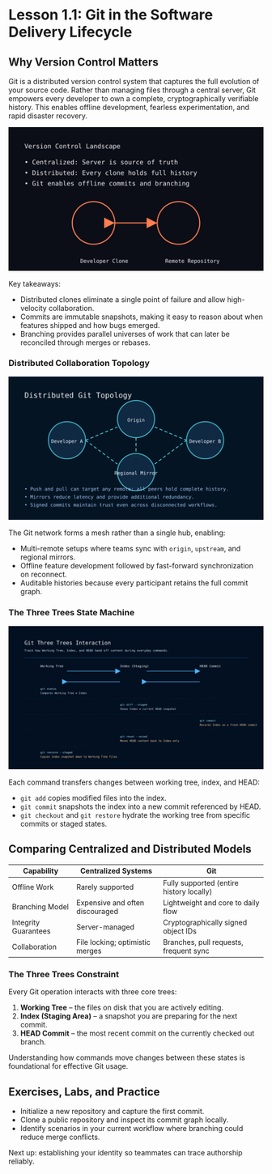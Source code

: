 # Lesson 1.1: Git in the Software Delivery Lifecycle

## Why Version Control Matters

Git is a distributed version control system that captures the full evolution of your source code. Rather than managing files through a central server, Git empowers every developer to own a complete, cryptographically verifiable history. This enables offline development, fearless experimentation, and rapid disaster recovery.

![Version Control Landscape](../../../../resources/git/git_version_control_landscape.svg)

Key takeaways:

- Distributed clones eliminate a single point of failure and allow high-velocity collaboration.
- Commits are immutable snapshots, making it easy to reason about when features shipped and how bugs emerged.
- Branching provides parallel universes of work that can later be reconciled through merges or rebases.

### Distributed Collaboration Topology

![Git Distributed Topology](../../../../resources/git/git_distributed_topology.svg)

The Git network forms a mesh rather than a single hub, enabling:

- Multi-remote setups where teams sync with `origin`, `upstream`, and regional mirrors.
- Offline feature development followed by fast-forward synchronization on reconnect.
- Auditable histories because every participant retains the full commit graph.

### The Three Trees State Machine

![Git Three Trees Interaction](../../../../resources/git/git_three_trees_interaction.svg)

Each command transfers changes between working tree, index, and HEAD:

- `git add` copies modified files into the index.
- `git commit` snapshots the index into a new commit referenced by HEAD.
- `git checkout` and `git restore` hydrate the working tree from specific commits or staged states.

## Comparing Centralized and Distributed Models

<!-- markdownlint-disable MD033 MD010 -->
<table>
	<thead>
		<tr>
			<th>Capability</th>
			<th>Centralized Systems</th>
			<th>Git</th>
		</tr>
	</thead>
	<tbody>
		<tr>
			<td>Offline Work</td>
			<td>Rarely supported</td>
			<td>Fully supported (entire history locally)</td>
		</tr>
		<tr>
			<td>Branching Model</td>
			<td>Expensive and often discouraged</td>
			<td>Lightweight and core to daily flow</td>
		</tr>
		<tr>
			<td>Integrity Guarantees</td>
			<td>Server-managed</td>
			<td>Cryptographically signed object IDs</td>
		</tr>
		<tr>
			<td>Collaboration</td>
			<td>File locking; optimistic merges</td>
			<td>Branches, pull requests, frequent sync</td>
		</tr>
	</tbody>
</table>
<!-- markdownlint-enable MD033 MD010 -->

### The Three Trees Constraint

Every Git operation interacts with three core trees:

1. **Working Tree** – the files on disk that you are actively editing.
2. **Index (Staging Area)** – a snapshot you are preparing for the next commit.
3. **HEAD Commit** – the most recent commit on the currently checked out branch.

Understanding how commands move changes between these states is foundational for effective Git usage.

## Exercises, Labs, and Practice

- Initialize a new repository and capture the first commit.
- Clone a public repository and inspect its commit graph locally.
- Identify scenarios in your current workflow where branching could reduce merge conflicts.

Next up: establishing your identity so teammates can trace authorship reliably.
